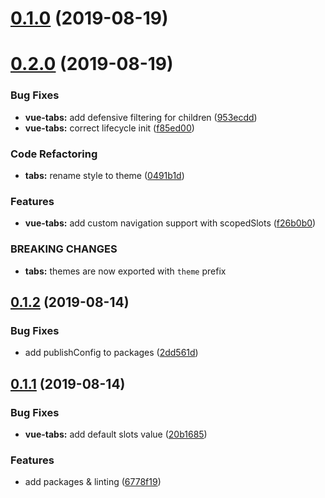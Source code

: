 # [0.1.0](https://github.com/hiendv/tabs/compare/v0.2.0...v0.1.0) (2019-08-19)



# [0.2.0](https://github.com/hiendv/tabs/compare/v0.1.2...v0.2.0) (2019-08-19)


### Bug Fixes

* **vue-tabs:** add defensive filtering for children ([953ecdd](https://github.com/hiendv/tabs/commit/953ecdd))
* **vue-tabs:** correct lifecycle init ([f85ed00](https://github.com/hiendv/tabs/commit/f85ed00))


### Code Refactoring

* **tabs:** rename style to theme ([0491b1d](https://github.com/hiendv/tabs/commit/0491b1d))


### Features

* **vue-tabs:** add custom navigation support with scopedSlots ([f26b0b0](https://github.com/hiendv/tabs/commit/f26b0b0))


### BREAKING CHANGES

* **tabs:** themes are now exported with `theme` prefix



## [0.1.2](https://github.com/hiendv/tabs/compare/v0.1.1...v0.1.2) (2019-08-14)


### Bug Fixes

* add publishConfig to packages ([2dd561d](https://github.com/hiendv/tabs/commit/2dd561d))



## [0.1.1](https://github.com/hiendv/tabs/compare/6778f19...v0.1.1) (2019-08-14)


### Bug Fixes

* **vue-tabs:** add default slots value ([20b1685](https://github.com/hiendv/tabs/commit/20b1685))


### Features

* add packages & linting ([6778f19](https://github.com/hiendv/tabs/commit/6778f19))



